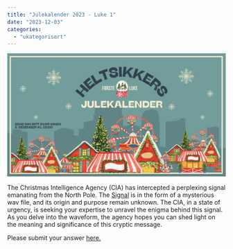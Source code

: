 ```yaml
---
title: "Julekalender 2023 - Luke 1"
date: "2023-12-03"
categories: 
  - "ukategorisert"
---
```




![Luke 1 bilde](/public/julekalender/luke1.png)

The Christmas Intelligence Agency (CIA) has intercepted a perplexing signal emanating from the North Pole. The [Signal](/public/julekalender/signal.wav) is in the form of a mysterious wav file, and its origin and purpose remain unknown. The CIA, in a state of urgency, is seeking your expertise to unravel the enigma behind this signal. 
As you delve into the waveform, the agency hopes you can shed light on the meaning and significance of this cryptic message.



Please submit your answer [here.](https://forms.gle/G6RPPZQLew4YHCVA9)
